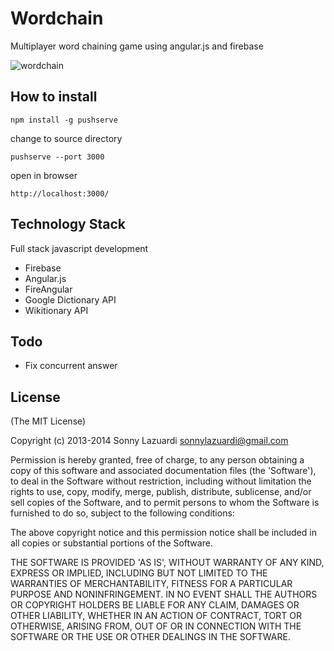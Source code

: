 Wordchain
=========

Multiplayer word chaining game using angular.js and firebase

![wordchain](http://i.imgur.com/S5TNeLy.jpg?1)

## How to install

	npm install -g pushserve

change to source directory

	pushserve --port 3000

open in browser

	http://localhost:3000/


## Technology Stack

Full stack javascript development

- Firebase
- Angular.js
- FireAngular
- Google Dictionary API
- Wikitionary API

## Todo

- Fix concurrent answer

## License

(The MIT License)

Copyright (c) 2013-2014 Sonny Lazuardi <sonnylazuardi@gmail.com>

Permission is hereby granted, free of charge, to any person obtaining
a copy of this software and associated documentation files (the
'Software'), to deal in the Software without restriction, including
without limitation the rights to use, copy, modify, merge, publish,
distribute, sublicense, and/or sell copies of the Software, and to
permit persons to whom the Software is furnished to do so, subject to
the following conditions:

The above copyright notice and this permission notice shall be
included in all copies or substantial portions of the Software.

THE SOFTWARE IS PROVIDED 'AS IS', WITHOUT WARRANTY OF ANY KIND,
EXPRESS OR IMPLIED, INCLUDING BUT NOT LIMITED TO THE WARRANTIES OF
MERCHANTABILITY, FITNESS FOR A PARTICULAR PURPOSE AND NONINFRINGEMENT.
IN NO EVENT SHALL THE AUTHORS OR COPYRIGHT HOLDERS BE LIABLE FOR ANY
CLAIM, DAMAGES OR OTHER LIABILITY, WHETHER IN AN ACTION OF CONTRACT,
TORT OR OTHERWISE, ARISING FROM, OUT OF OR IN CONNECTION WITH THE
SOFTWARE OR THE USE OR OTHER DEALINGS IN THE SOFTWARE.
